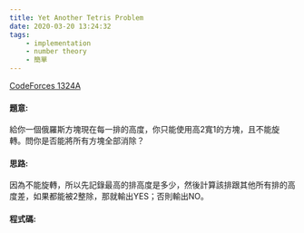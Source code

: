 ```yaml
---
title: Yet Another Tetris Problem
date: 2020-03-20 13:24:32
tags:
    - implementation
    - number theory
    - 簡單
---
```


[CodeForces 1324A](https://codeforces.com/problemset/problem/1324/A)
<!-- more -->

#### 題意:
給你一個俄羅斯方塊現在每一排的高度，你只能使用高2寬1的方塊，且不能旋轉。問你是否能將所有方塊全部消除？

#### 思路:
因為不能旋轉，所以先記錄最高的排高度是多少，然後計算該排跟其他所有排的高度差，如果都能被2整除，那就輸出YES；否則輸出NO。

#### 程式碼:
<script src="https://gist.github.com/Daviswww/42cc0cba34f5e3eb8bdf0709ec72f3d5.js"></script>